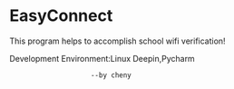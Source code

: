 # EasyConnect
This program helps to accomplish school wifi verification!


Development Environment:Linux Deepin,Pycharm 

                        --by cheny
